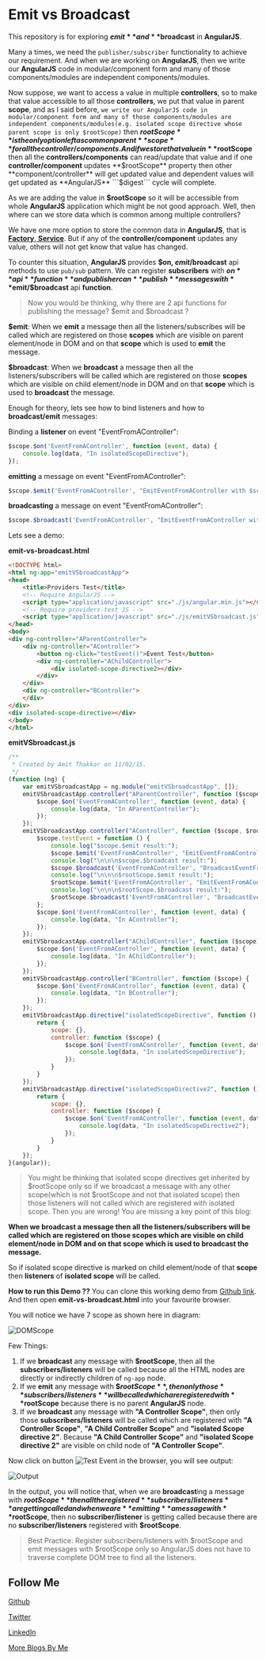 # Emit vs Broadcast

This repository is for exploring **$emit** and **$broadcast** in **AngularJS**.

Many a times, we need the ```publisher/subscriber``` functionality to achieve our requirement. And when we are working on **AngularJS**, then we write our **AngularJS** code in modular/component form and many of those components/modules are independent components/modules.

Now suppose, we want to access a value in multiple **controllers**, so to make that value accessible to all those **controllers**, we put that value in parent **scope**, and as I said before, ```we write our AngularJS code in modular/component form and many of those components/modules are independent components/modules(e.g. isolated scope directive whose parent scope is only $rootScope)``` then **$rootScope** is the only option left as common parent **scope** for all the controller/components. And if we store that value in **$rootScope** then all the **controllers/components** can read/update that value and if one **controller/component** updates **$rootScope** property then other **component/controller** will get updated value and dependent values will get updated as **AngularJS** ```$digest``` cycle will complete.

As we are adding the value in **$rootScope** so it will be accessible from whole **AngularJS** application which might be not good approach. Well, then where can we store data which is common among multiple controllers?

We have one more option to store the common data in **AngularJS**, that is [**Factory**, **Service**](http://codechutney.in/blog/angularjs/providers-in-angularjs/). But if any of the **controller/component** updates any value, others will not get know that value has changed.

To counter this situation, **AngularJS** provides **$on, $emit/$broadcast** api methods to use ```pub/sub``` pattern. We can register **subscribers** with **$on** api **function** and publisher can **publish** messages with **$emit/$broadcast** api **function**.

> Now you would be thinking, why there are 2 api functions for publishing the message? $emit and $broadcast ?

**$emit**: When we **emit** a message then all the listeners/subscribes will be called which are registered on those **scopes** which are visible on parent element/node in DOM and on that **scope** which is used to **emit** the message.

**$broadcast**: When we **broadcast** a message then all the listeners/subscribers will be called which are registered on those **scopes** which are visible on child element/node in DOM and on that **scope** which is used to **broadcast** the message.

Enough for theory, lets see how to bind listeners and how to **broadcast/emit** messages:

Binding a **listener** on event "EventFromAController":
```JavaScript
$scope.$on('EventFromAController', function (event, data) {
    console.log(data, "In isolatedScopeDirective");
});
```

**emitting** a message on event "EventFromAController":
```JavaScript
$scope.$emit('EventFromAController', "EmitEventFromAController with $scope.$emit");
```

**broadcasting** a message on event "EventFromAController":
```JavaScript
$scope.$broadcast('EventFromAController', "EmitEventFromAController with $scope.$emit");
```

Lets see a demo:

**emit-vs-broadcast.html**
```HTML
<!DOCTYPE html>
<html ng-app="emitVSbroadcastApp">
<head>
    <title>Providers Test</title>
    <!-- Require AngularJS -->
    <script type="application/javascript" src="./js/angular.min.js"></script>
    <!-- Require providers-test JS -->
    <script type="application/javascript" src="./js/emitVSbroadcast.js"></script>
</head>
<body>
<div ng-controller="AParentController">
    <div ng-controller="AController">
        <button ng-click="testEvent()">Event Test</button>
        <div ng-controller="AChildController">
            <div isolated-scope-directive2></div>
        </div>
    </div>
    <div ng-controller="BController">
    </div>
</div>
<div isolated-scope-directive></div>
</body>
</html>
```

**emitVSbroadcast.js**
```JavaScript
/**
 * Created by Amit Thakkar on 11/02/15.
 */
(function (ng) {
    var emitVSbroadcastApp = ng.module("emitVSbroadcastApp", []);
    emitVSbroadcastApp.controller("AParentController", function ($scope) {
        $scope.$on('EventFromAController', function (event, data) {
            console.log(data, "In AParentController");
        });
    });
    emitVSbroadcastApp.controller("AController", function ($scope, $rootScope) {
        $scope.testEvent = function () {
            console.log("$scope.$emit result:");
            $scope.$emit('EventFromAController', "EmitEventFromAController with $scope.$emit");
            console.log("\n\n\n$scope.$broadcast result:");
            $scope.$broadcast('EventFromAController', "BroadcastEventFromAController with $scope.$broadcast");
            console.log("\n\n\n$rootScope.$emit result:");
            $rootScope.$emit('EventFromAController', "EmitEventFromAController with $rootScope.$emit");
            console.log("\n\n\n$rootScope.$broadcast result:");
            $rootScope.$broadcast('EventFromAController', "BroadcastEventFromAController with $rootScope.$broadcast");
        };
        $scope.$on('EventFromAController', function (event, data) {
            console.log(data, "In AController");
        });
    });
    emitVSbroadcastApp.controller("AChildController", function ($scope) {
        $scope.$on('EventFromAController', function (event, data) {
            console.log(data, "In AChildController");
        });
    });
    emitVSbroadcastApp.controller("BController", function ($scope) {
        $scope.$on('EventFromAController', function (event, data) {
            console.log(data, "In BController");
        });
    });
    emitVSbroadcastApp.directive("isolatedScopeDirective", function () {
        return {
            scope: {},
            controller: function ($scope) {
                $scope.$on('EventFromAController', function (event, data) {
                    console.log(data, "In isolatedScopeDirective");
                });
            }
        }
    });
    emitVSbroadcastApp.directive("isolatedScopeDirective2", function () {
        return {
            scope: {},
            controller: function ($scope) {
                $scope.$on('EventFromAController', function (event, data) {
                    console.log(data, "In isolatedScopeDirective2");
                });
            }
        }
    });
}(angular));
```

> You might be thinking that isolated scope directives get inherited by $rootScope only so if we broadcast a message with any other scope(which is not $rootScope and not that isolated scope) then those listeners will not called which are registered with isolated scope. Then you are wrong! You are missing a key point of this blog:

**When we broadcast a message then all the listeners/subscribers will be called which are registered on those scopes which are visible on child element/node in DOM and on that scope which is used to broadcast the message.**

So if isolated scope directive is marked on child element/node of that **scope** then **listeners** of **isolated scope** will be called.

**How to run this Demo ??** You can clone this working demo from [Github link](https://github.com/AmitThakkar/emit-vs-broadcast). And then open **emit-vs-broadcast.html** into your favourite browser.

You will notice we have 7 scope as shown here in diagram:

![DOMScope](https://raw.githubusercontent.com/AmitThakkar/emit-vs-broadcast/master/images/DOMScope.png)

Few Things:

1. If we **broadcast** any message with **$rootScope**, then all the **subscribers/listeners** will be called because all the HTML nodes are directly or indirectly children of ```ng-app``` node.
2. If we **emit** any message with **$$rootScope**, then only those **subscribers/listeners** will be called which are registered with **$rootScope** because there is no parent **AngularJS** node.
3. If we **broadcast** any message with **"A Controller Scope"**, then only those **subscribers/listeners** will be called which are registered with **"A Controller Scope"**, **"A Child Controller Scope"** and **"isolated Scope directive 2"**. Because **"A Child Controller Scope"** and **"isolated Scope directive 2"** are visible on child node of **"A Controller Scope"**.

Now click on button ![Test Event](https://raw.githubusercontent.com/AmitThakkar/emit-vs-broadcast/master/images/button.png) in the browser, you will see output:

![Output](https://raw.githubusercontent.com/AmitThakkar/emit-vs-broadcast/master/images/output.png)

In the output, you will notice that, when we are **broadcast**ing a message with **$rootScope** then all the registered **subscribers/listeners** are getting called and when we are **emitting** a message with **$rootScope**, then no **subscriber/listener** is getting called because there are no **subscriber/listeners** registered with **$rootScope**.

> Best Practice: Register subscribers/listeners with $rootScope and emit messages with $rootScope only so AngularJS does not have to traverse complete DOM tree to find all the listeners.

Follow Me
---
[Github](https://github.com/AmitThakkar)

[Twitter](https://twitter.com/amit_thakkar01)

[LinkedIn](https://in.linkedin.com/in/amitthakkar01)

[More Blogs By Me](http://amitthakkar.github.io/)